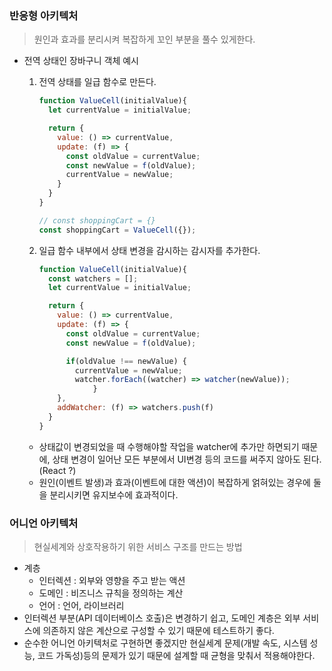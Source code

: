 ### 반응형 아키텍처

> 원인과 효과를 분리시켜 복잡하게 꼬인 부분을 풀수 있게한다.
> 
- 전역 상태인 장바구니 객체 예시
    1. 전역 상태를 일급 함수로 만든다.
        
        ```jsx
        function ValueCell(initialValue){
          let currentValue = initialValue;
        
          return {
            value: () => currentValue,
            update: (f) => {
              const oldValue = currentValue;
              const newValue = f(oldValue);
              currentValue = newValue;
            }
          }
        }
        
        // const shoppingCart = {}
        const shoppingCart = ValueCell({});
        ```
        
    2. 일급 함수 내부에서 상태 변경을 감시하는 감시자를 추가한다.
        
        ```jsx
        function ValueCell(initialValue){
          const watchers = [];
          let currentValue = initialValue;
        
          return {
            value: () => currentValue,
            update: (f) => {
              const oldValue = currentValue;
              const newValue = f(oldValue);
        
              if(oldValue !== newValue) {
                currentValue = newValue;
                watcher.forEach((watcher) => watcher(newValue));
        			}
            },
            addWatcher: (f) => watchers.push(f)
          }
        }
        ```
        
    - 상태값이 변경되었을 때 수행해야할 작업을 watcher에 추가만 하면되기 때문에, 상태 변경이 일어난 모든 부분에서 UI변경 등의 코드를 써주지 않아도 된다. (React ?)
    - 원인(이벤트 발생)과 효과(이벤트에 대한 액션)이 복잡하게 얽혀있는 경우에 둘을 분리시키면 유지보수에 효과적이다.

### 어니언 아키텍처

> 현실세계와 상호작용하기 위한 서비스 구조를 만드는 방법
> 
- 계층
    - 인터렉션 : 외부와 영향을 주고 받는 액션
    - 도메인 : 비즈니스 규칙을 정의하는 계산
    - 언어 : 언어, 라이브러리
- 인터렉션 부분(API 데이터베이스 호출)은 변경하기 쉽고, 도메인 계층은 외부 서비스에 의존하지 않은 계산으로 구성할 수 있기 때문에 테스트하기 좋다.
- 순수한 어니언 아키텍처로 구현하면 좋겠지만 현실세계 문제(개발 속도, 시스템 성능, 코드 가독성)등의 문제가 있기 때문에 설계할 때 균형을 맞춰서 적용해야한다.
